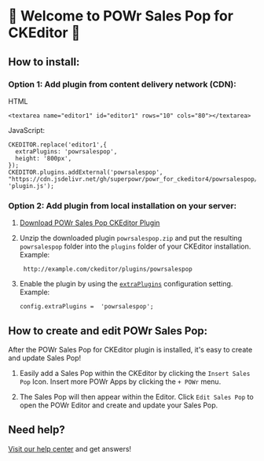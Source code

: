 # 🎉 Welcome to POWr Sales Pop for CKEditor 🎉

## How to install:

### Option 1: Add plugin from content delivery network (CDN):
HTML

    <textarea name="editor1" id="editor1" rows="10" cols="80"></textarea>

JavaScript:

    CKEDITOR.replace('editor1',{
      extraPlugins: 'powrsalespop',
      height: '800px',
    });
    CKEDITOR.plugins.addExternal('powrsalespop', "https://cdn.jsdelivr.net/gh/superpowr/powr_for_ckeditor4/powrsalespop/", 'plugin.js');

### Option 2: Add plugin from local installation on your server:
1.  [Download POWr Sales Pop CKEditor Plugin](https://cdn.jsdelivr.net/gh/superpowr/powr_for_ckeditor4/powrsalespop/powrsalespop.zip)
2. Unzip the downloaded plugin  `powrsalespop.zip`  and put the resulting `powrsalespop` folder into the  `plugins`  folder of your CKEditor installation. Example:

	    http://example.com/ckeditor/plugins/powrsalespop

3.  Enable the plugin by using the  [`extraPlugins`](https://ckeditor.com/docs/ckeditor4/latest/api/CKEDITOR_config.html#cfg-extraPlugins)  configuration setting. Example:

	    config.extraPlugins =  'powrsalespop';



## How to create and edit POWr Sales Pop:

After the POWr Sales Pop for CKEditor plugin is installed, it's easy to create and update Sales Pop!

1. Easily add a Sales Pop within the CKEditor by clicking the `Insert Sales Pop` Icon. Insert more POWr Apps by clicking the `+ POWr` menu.

2. The Sales Pop will then appear within the Editor. Click `Edit Sales Pop` to open the POWr Editor and create and update your Sales Pop.

## Need help?
[Visit our help center](https://www.powr.io/knowledge-base) and get answers!
